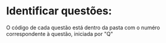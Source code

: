 # Identificar questões:

O código de cada questão está dentro da pasta com 
o numéro correspondente à questão, iniciada por "Q"
